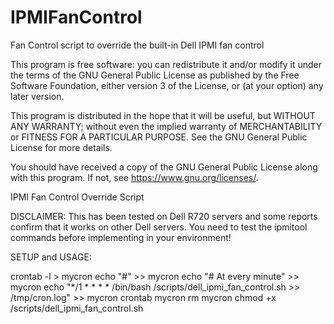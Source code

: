# IPMIFanControl
Fan Control script to override the built-in Dell IPMI fan control

This program is free software: you can redistribute it and/or modify it under the terms of the GNU General Public License as published by the Free Software Foundation, either version 3 of the License, or (at your option) any later version.

This program is distributed in the hope that it will be useful, but WITHOUT ANY WARRANTY; without even the implied warranty of MERCHANTABILITY or FITNESS FOR A PARTICULAR PURPOSE. See the GNU General Public License for more details.

You should have received a copy of the GNU General Public License along with this program. If not, see <https://www.gnu.org/licenses/>. 

IPMI Fan Control Override Script

DISCLAIMER: This has been tested on Dell R720 servers and some reports confirm that it works on other Dell servers. You need to test the ipmitool commands before implementing in your environment!

SETUP and USAGE:

 crontab -l > mycron
 echo "#" >> mycron
 echo "# At every minute" >> mycron
 echo "*/1 * * * * /bin/bash /scripts/dell_ipmi_fan_control.sh >> /tmp/cron.log" >> mycron
 crontab mycron
 rm mycron
 chmod +x /scripts/dell_ipmi_fan_control.sh
